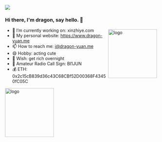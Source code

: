 [![](https://count.getloli.com/get/@dragon-yuan.github.readme)](https://count.getloli.com/)

### Hi there, I'm dragon, say hello. 👋
<img src="https://github-readme-stats.vercel.app/api?username=dragon-yuan&show_icons=true" alt="logo" height="160" align="right" style="margin: 5px; margin-bottom: 20px;" />

- 🔭 I’m currently working on: xinzhiye.com
- 👯 My personal website: https://www.dragon-yuan.me
- 📫 How to reach me: i@dragon-yuan.me
- 😄 Hobby: acting cute
- 🤔 Wish: get rich overnight
- 📌 Amateur Radio Call Sign: BI1JUN
- 💰 ETH: 0x2c15cB839d36c43C68CBf52D00368F43450fC05C

<img src="https://github-profile-trophy.vercel.app/?username=dragon-yuan&theme=flat&column=7" alt="logo" height="160" align="center" style="margin: auto; margin-bottom: 20px;" />
